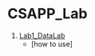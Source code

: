 # CSAPP_Lab

1. [Lab1_DataLab](https://github.com/Schuco-Chen/CSAPP_Lab/tree/master/datalab-handout)
   - [how to use]
